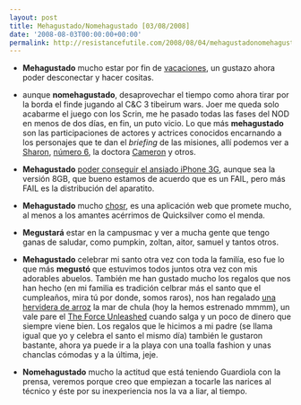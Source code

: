 ```yaml
---
layout: post
title: Mehagustado/Nomehagustado [03/08/2008]
date: '2008-08-03T00:00:00+00:00'
permalink: http://resistancefutile.com/2008/08/04/mehagustadonomehagustado-03082008/
---
```

- <strong>Mehagustado</strong> mucho estar por fin de <a href="http://resistancefutile.com/2008/07/31/holiday/">vacaciones</a>, un gustazo ahora poder desconectar y hacer cositas. 

- aunque <strong>nomehagustado</strong>, desaprovechar el tiempo como ahora tirar por la borda el finde jugando al C&C 3 tibeirum wars. Joer me queda solo acabarme el juego con los Scrin, me he pasado todas las fases del NOD en menos de dos días, en fin, un puto vicio. Lo que más <strong>mehagustado</strong> son las participaciones de actores y actrices conocidos encarnando a los personajes que te dan el <em>briefing</em> de las misiones, allí podemos ver a <a href="http://en.wikipedia.org/wiki/Sharon_Valerii">Sharon</a>, <a href="http://en.wikipedia.org/wiki/Number_Six_(Battlestar_Galactica)">número 6</a>, la doctora <a href="http://en.wikipedia.org/wiki/Allison_Cameron_(House)">Cameron</a> y otros.

- <strong>Mehagustado</strong> <a href="http://resistancefutile.com/2008/08/01/ya-tengo-el-iphone-3g/">poder conseguir el ansiado iPhone 3G</a>, aunque sea la versión 8GB, que bueno estamos de acuerdo que es un FAIL, pero más FAIL es la distribución del aparatito.

- <strong>Mehagustado</strong> mucho <a href="http://www.genbeta.com/2008/08/03-chosr-un-fabuloso-lanzador-web-inspirando-en-quicksilver">chosr</a>, es una aplicación web que promete mucho, al menos a los amantes acérrimos de Quicksilver como el menda.

- <strong>Megustará</strong> estar en la campusmac y ver a mucha gente que tengo ganas de saludar, como pumpkin, zoltan, aitor, samuel y tantos otros.

- <strong>Mehagustado</strong> celebrar mi santo otra vez con toda la familía, eso fue lo que más <strong>megustó</strong> que estuvimos todos juntos otra vez con mis adorables abuelos. También me han gustado mucho los regalos que nos han hecho (en mi familia es tradición celbrar más el santo que el cumpleaños, mira tú por donde, somos raros),  nos han regalado <a href="http://www.flickr.com/photos/lady-madonna/2729103465/">una hervidera de arroz</a> la mar de chula (hoy la hemos estrenado mmmm), un vale pare el <a href="http://www.lucasarts.com/games/theforceunleashed/">The Force Unleashed</a> cuando salga y un poco de dinero que siempre viene bien. Los regalos que le hicimos a mi padre (se llama igual que yo y celebra el santo el mismo día) también le gustaron bastante, ahora ya puede ir a la playa con una toalla fashion y unas chanclas cómodas y a la última, jeje.

- <strong>Nomehagustado</strong> mucho la actitud que está teniendo Guardiola con la prensa, veremos porque creo que empiezan a tocarle las narices al técnico y éste por su inexperiencia nos la va a liar, al tiempo.

